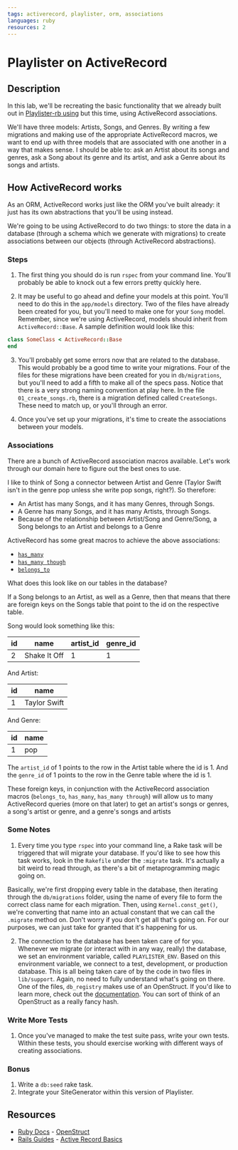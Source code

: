```yaml
---
tags: activerecord, playlister, orm, associations
languages: ruby
resources: 2
---
```


# Playlister on ActiveRecord

## Description

In this lab, we'll be recreating the basic functionality that we already built out in [Playlister-rb using](http://learn.flatironschool.com/lessons/940) but this time, using ActiveRecord associations. 

We'll have three models: Artists, Songs, and Genres. By writing a few migrations and making use of the appropriate ActiveRecord macros, we want to end up with three models that are associated with one another in a way that makes sense. I should be able to: ask an Artist about its songs and genres, ask a Song about its genre and its artist, and ask a Genre about its songs and artists.

## How ActiveRecord works

As an ORM, ActiveRecord works just like the ORM you've built already: it just has its own abstractions that you'll be using instead. 

We're going to be using ActiveRecord to do two things: to store the data in a database (through a schema which we generate with migrations) to create associations between our objects (through ActiveRecord abstractions).

### Steps

1. The first thing you should do is run `rspec` from your command line. You'll probably be able to knock out a few errors pretty quickly here.

2. It may be useful to go ahead and define your models at this point. You'll need to do this in the `app/models` directory. Two of the files have already been created for you, but you'll need to make one for your `Song` model. Remember, since we're using ActiveRecord, models should inherit from `ActiveRecord::Base`. A sample definition would look like this:

  ```ruby
  class SomeClass < ActiveRecord::Base
  end
  ```

3. You'll probably get some errors now that are related to the database. This would probably be a good time to write your migrations. Four of the files for these migrations have been created for you in `db/migrations`, but you'll need to add a fifth to make all of the specs pass. Notice that there is a very strong naming convention at play here. In the file `01_create_songs.rb`, there is a migration defined called `CreateSongs`. These need to match up, or you'll through an error.

4. Once you've set up your migrations, it's time to create the associations between your models.

### Associations

There are a bunch of ActiveRecord association macros available. Let's work through our domain here to figure out the best ones to use.

I like to think of Song a connector between Artist and Genre (Taylor Swift isn't in the genre pop unless she write pop songs, right?). So therefore:

* An Artist has many Songs, and it has many Genres, through Songs.
* A Genre has many Songs, and it has many Artists, through Songs.
* Because of the relationship between Artist/Song and Genre/Song, a Song belongs to an Artist and belongs to a Genre

ActiveRecord has some great macros to achieve the above associations:

* [`has_many`](http://guides.rubyonrails.org/association_basics.html#the-has-many-association)
* [`has_many though`](http://guides.rubyonrails.org/association_basics.html#the-has-many-through-association)
* [`belongs_to`](http://guides.rubyonrails.org/association_basics.html#the-belongs-to-association)

What does this look like on our tables in the database?

If a Song belongs to an Artist, as well as a Genre, then that means that there are foreign keys on the Songs table that point to the id on the respective table.

Song would look something like this:

id|name|artist_id|genre_id
--|----|---------|-
2 |Shake It Off|1|1

And Artist:

id|name
--|----
1 |Taylor Swift

And Genre:

id|name
--|----
1 |pop 

The `artist_id` of 1 points to the row in the Artist table where the id is 1. And the `genre_id` of 1 points to the row in the Genre table where the id is 1.

These foreign keys, in conjunction with the ActiveRecord association macros (`belongs_to`, `has_many`, `has_many through`) will allow us to many ActiveRecord queries (more on that later) to get an artist's songs or genres, a song's artist or genre, and a genre's songs and artists

### Some Notes

1. Every time you type `rspec` into your command line, a Rake task will be triggered that will migrate your database. If you'd like to see how this task works, look in the `Rakefile` under the `:migrate` task. It's actually a bit weird to read through, as there's a bit of metaprogramming magic going on.

  Basically, we're first dropping every table in the database, then iterating through the `db/migrations` folder, using the name of every file to form the correct class name for each migration. Then, using `Kernel.const_get()`, we're converting that name into an actual constant that we can call the `.migrate` method on. Don't worry if you don't get all that's going on. For our purposes, we can just take for granted that it's happening for us.

2. The connection to the database has been taken care of for you. Whenever we migrate (or interact with in any way, really) the database, we set an environment variable, called `PLAYLISTER_ENV`. Based on this environment variable, we connect to a test, development, or production database. This is all being taken care of by the code in two files in `lib/support`. Again, no need to fully understand what's going on there. One of the files, `db_registry` makes use of an OpenStruct. If you'd like to learn more, check out the [documentation](http://www.ruby-doc.org/stdlib-2.1.0/libdoc/ostruct/rdoc/OpenStruct.html). You can sort of think of an OpenStruct as a really fancy hash.

### Write More Tests

1. Once you've managed to make the test suite pass, write your own tests. Within these tests, you should exercise working with different ways of creating associations.

### Bonus

1. Write a `db:seed` rake task.
2. Integrate your SiteGenerator within this version of Playlister.

## Resources
* [Ruby Docs](http://www.ruby-doc.org/) - [OpenStruct](http://www.ruby-doc.org/stdlib-2.1.0/libdoc/ostruct/rdoc/OpenStruct.html)
* [Rails Guides](http://guides.rubyonrails.org/) - [Active Record Basics](http://guides.rubyonrails.org/association_basics.html)
